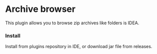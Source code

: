 # Archive browser
This plugin allows you to browse zip archives like folders is IDEA.

### Install
Install from plugins repository in IDE, or download jar file from releases.

